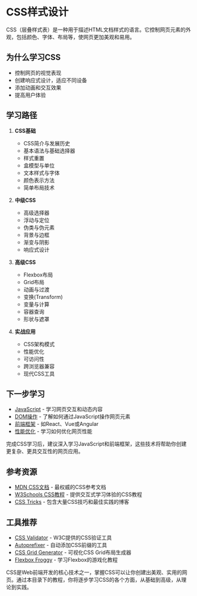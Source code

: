 # CSS样式设计

CSS（层叠样式表）是一种用于描述HTML文档样式的语言。它控制网页元素的外观，包括颜色、字体、布局等，使网页更加美观和易用。

## 为什么学习CSS
- 控制网页的视觉表现
- 创建响应式设计，适应不同设备
- 添加动画和交互效果
- 提高用户体验

## 学习路径

1. **CSS基础**
   - CSS简介与发展历史
   - 基本语法与基础选择器
   - 样式重置
   - 盒模型与单位
   - 文本样式与字体
   - 颜色表示方法
   - 简单布局技术

2. **中级CSS**
   - 高级选择器
   - 浮动与定位
   - 伪类与伪元素
   - 背景与边框
   - 渐变与阴影
   - 响应式设计

3. **高级CSS**
   - Flexbox布局
   - Grid布局
   - 动画与过渡
   - 变换(Transform)
   - 变量与计算
   - 容器查询
   - 形状与遮罩

4. **实战应用**
   - CSS架构模式
   - 性能优化
   - 可访问性
   - 跨浏览器兼容
   - 现代CSS工具


## 下一步学习
- [JavaScript](https://developer.mozilla.org/zh-CN/docs/Web/JavaScript) - 学习网页交互和动态内容
- [DOM操作](https://developer.mozilla.org/zh-CN/docs/Web/API/Document_Object_Model) - 了解如何通过JavaScript操作网页元素
- [前端框架](https://developer.mozilla.org/zh-CN/docs/Learn/Tools_and_testing/Client-side_JavaScript_frameworks) - 如React、Vue或Angular
- [性能优化](https://developer.mozilla.org/zh-CN/docs/Learn/Performance) - 学习如何优化网页性能

完成CSS学习后，建议深入学习JavaScript和前端框架，这些技术将帮助你创建更复杂、更具交互性的网页应用。

## 参考资源
- [MDN CSS文档](https://developer.mozilla.org/zh-CN/docs/Web/CSS) - 最权威的CSS参考文档
- [W3Schools CSS教程](https://www.w3schools.com/css/) - 提供交互式学习体验的CSS教程
- [CSS Tricks](https://css-tricks.com/) - 包含大量CSS技巧和最佳实践的博客

## 工具推荐
- [CSS Validator](https://jigsaw.w3.org/css-validator/) - W3C提供的CSS验证工具
- [Autoprefixer](https://autoprefixer.github.io/) - 自动添加CSS前缀的工具
- [CSS Grid Generator](https://cssgrid-generator.netlify.app/) - 可视化CSS Grid布局生成器
- [Flexbox Froggy](https://flexboxfroggy.com/) - 学习Flexbox的游戏化教程

CSS是Web前端开发的核心技术之一，掌握CSS可以让你创建出美观、实用的网页。通过本目录下的教程，你将逐步学习CSS的各个方面，从基础到高级，从理论到实践。